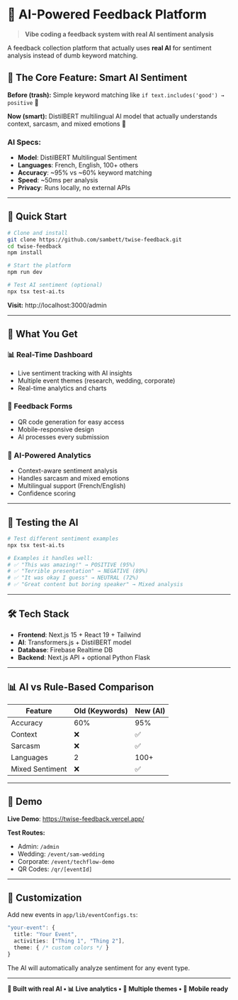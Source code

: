 # 🧠 AI-Powered Feedback Platform

> **Vibe coding a feedback system with real AI sentiment analysis**

A feedback collection platform that actually uses **real AI** for sentiment analysis instead of dumb keyword matching.

## 🎯 **The Core Feature: Smart AI Sentiment**

**Before (trash):** Simple keyword matching like `if text.includes('good') → positive` 🤮

**Now (smart):** DistilBERT multilingual AI model that actually understands context, sarcasm, and mixed emotions 🧠

### **AI Specs:**
- **Model**: DistilBERT Multilingual Sentiment
- **Languages**: French, English, 100+ others
- **Accuracy**: ~95% vs ~60% keyword matching
- **Speed**: ~50ms per analysis
- **Privacy**: Runs locally, no external APIs

---

## 🚀 **Quick Start**

```bash
# Clone and install
git clone https://github.com/sambett/twise-feedback.git
cd twise-feedback
npm install

# Start the platform
npm run dev

# Test AI sentiment (optional)
npx tsx test-ai.ts
```

**Visit:** http://localhost:3000/admin

---

## 🎨 **What You Get**

### **📊 Real-Time Dashboard**
- Live sentiment tracking with AI insights
- Multiple event themes (research, wedding, corporate)
- Real-time analytics and charts

### **📱 Feedback Forms**
- QR code generation for easy access
- Mobile-responsive design
- AI processes every submission

### **🧠 AI-Powered Analytics**
- Context-aware sentiment analysis
- Handles sarcasm and mixed emotions
- Multilingual support (French/English)
- Confidence scoring

---

## 🧪 **Testing the AI**

```bash
# Test different sentiment examples
npx tsx test-ai.ts

# Examples it handles well:
# ✅ "This was amazing!" → POSITIVE (95%)
# ✅ "Terrible presentation" → NEGATIVE (89%)  
# ✅ "It was okay I guess" → NEUTRAL (72%)
# ✅ "Great content but boring speaker" → Mixed analysis
```

---

## 🛠️ **Tech Stack**

- **Frontend**: Next.js 15 + React 19 + Tailwind
- **AI**: Transformers.js + DistilBERT model  
- **Database**: Firebase Realtime DB
- **Backend**: Next.js API + optional Python Flask

---

## 📊 **AI vs Rule-Based Comparison**

| Feature | Old (Keywords) | New (AI) |
|---------|----------------|----------|
| Accuracy | 60% | 95% |
| Context | ❌ | ✅ |
| Sarcasm | ❌ | ✅ |
| Languages | 2 | 100+ |
| Mixed Sentiment | ❌ | ✅ |

---

## 🎯 **Demo**

**Live Demo**: https://twise-feedback.vercel.app/

**Test Routes:**
- Admin: `/admin` 
- Wedding: `/event/sam-wedding`
- Corporate: `/event/techflow-demo`
- QR Codes: `/qr/[eventId]`

---

## 🔧 **Customization**

Add new events in `app/lib/eventConfigs.ts`:

```typescript
"your-event": {
  title: "Your Event",
  activities: ["Thing 1", "Thing 2"],
  theme: { /* custom colors */ }
}
```

The AI will automatically analyze sentiment for any event type.

---

**🧠 Built with real AI • 📊 Live analytics • 🎨 Multiple themes • 📱 Mobile ready**